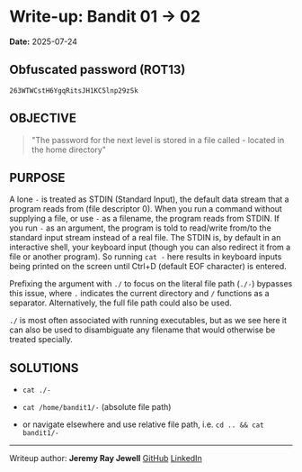 # Write-up: Bandit 01 → 02  
**Date:** 2025-07-24  

## Obfuscated password (ROT13) 

`263WTWCstH6YgqRitsJH1KC5lnp29zSk`

## OBJECTIVE

>"The password for the next level is stored in a file called - located in the home directory"

## PURPOSE

A lone `-` is treated as STDIN (Standard Input), the default data stream that a program reads from (file descriptor 0). When you run a command without supplying a file, or use `-` as a filename, the program reads from STDIN. If you run `-` as an argument, the program is told to read/write from/to the standard input stream instead of a real file. The STDIN is, by default in an interactive shell, your keyboard input (though you can also redirect it from a file or another program). So running `cat -` here results in keyboard inputs being printed on the screen until Ctrl+D (default EOF character) is entered.

Prefixing the argument with `./` to focus on the literal file path (`./-`) bypasses this issue, where `.` indicates the current directory and `/` functions as a separator. Alternatively,  the full file path could also be used.  

`./` is most often associated with running executables, but as we see here it can also be used to disambiguate any filename that would otherwise be treated specially.

## SOLUTIONS

- `cat ./-`

- `cat /home/bandit1/-` (absolute file path)

- or navigate elsewhere and use relative file path, i.e. `cd .. && cat bandit1/-`

___

Writeup author: **Jeremy Ray Jewell**
[GitHub](https://github.com/jeremyrayjewell)
[LinkedIn](https://www.linkedin.com/in/jeremyrayjewell)

